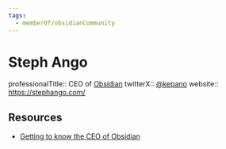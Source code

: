 ```yaml
---
tags:
  - memberOf/obsidianCommunity
---
```

# Steph Ango

professionalTitle:: CEO of [Obsidian](https://obsidian.md/)
twitterX:: [@kepano](https://twitter.com/kepano)
website:: https://stephango.com/

## Resources

- [Getting to know the CEO of Obsidian](https://medium.com/obsidian-observer/getting-to-know-the-ceo-of-obsidian-93c20a00df8a)